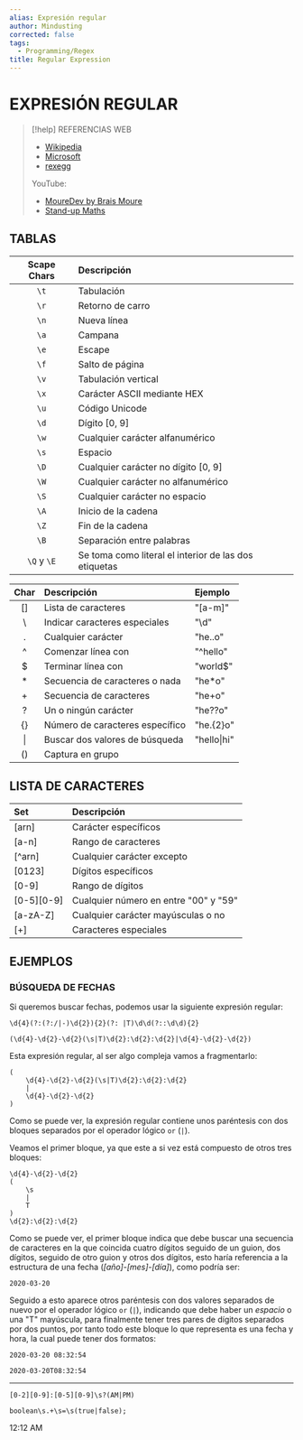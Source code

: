 ```yaml
---
alias: Expresión regular
author: Mindusting
corrected: false
tags: 
  - Programming/Regex
title: Regular Expression
---
```


# EXPRESIÓN REGULAR

> [!help] REFERENCIAS WEB
> - [Wikipedia](https://es.wikipedia.org/wiki/Expresi%C3%B3n_regular)
> - [Microsoft](https://learn.microsoft.com/es-es/dotnet/standard/base-types/regular-expression-language-quick-reference)
> - [rexegg](https://www.rexegg.com/regex-quickstart.php)
>
> YouTube:
> - [MoureDev by Brais Moure](https://youtu.be/MRKpVxn5fqI)
> - [Stand-up Maths](https://youtu.be/5vbk0TwkokM)

## TABLAS

| Scape Chars | Descripción                                           |
|:-----------:|:----------------------------------------------------- |
|    `\t`     | Tabulación                                            |
|    `\r`     | Retorno de carro                                      |
|    `\n`     | Nueva línea                                           |
|    `\a`     | Campana                                               |
|    `\e`     | Escape                                                |
|    `\f`     | Salto de página                                       |
|    `\v`     | Tabulación vertical                                   |
|    `\x`     | Carácter ASCII mediante HEX                           |
|    `\u`     | Código Unicode                                        |
|    `\d`     | Dígito \[0, 9\]                                       |
|    `\w`     | Cualquier carácter alfanumérico                       |
|    `\s`     | Espacio                                               |
|    `\D`     | Cualquier carácter no dígito \[0, 9\]                 |
|    `\W`     | Cualquier carácter no alfanumérico                    |
|    `\S`     | Cualquier carácter no espacio                         |
|    `\A`     | Inicio de la cadena                                   |
|    `\Z`     | Fin de la cadena                                      |
|    `\B`     | Separación entre palabras                             |
| `\Q` y `\E` | Se toma como literal el interior de las dos etiquetas |

| Char | Descripción                     | Ejemplo     |
|:----:|:------------------------------- |:----------- |
| \[\] | Lista de caracteres             | "\[a-m\]"   |
|  \\  | Indicar caracteres especiales   | "\d"        |
|  .   | Cualquier carácter              | "he..o"     |
|  ^   | Comenzar línea con              | "^hello"    |
|  $   | Terminar línea con              | "world$"    |
|  \*  | Secuencia de caracteres o nada  | "he\*o"     |
|  +   | Secuencia de caracteres         | "he+o"      |
|  ?   | Un o ningún carácter            | "he??o"     |
|  {}  | Número de caracteres específico | "he.{2}o"   |
|  \|  | Buscar dos valores de búsqueda  | "hello\|hi" |
|  ()  | Captura en grupo                |             |

## LISTA DE CARACTERES

| Set            | Descripción                           |
|:-------------- |:------------------------------------- |
| \[arn\]        | Carácter específicos                  |
| \[a-n\]        | Rango de caracteres                   |
| \[\^arn\]      | Cualquier carácter excepto            |
| \[0123\]       | Dígitos específicos                   |
| \[0-9\]        | Rango de dígitos                      |
| \[0-5\]\[0-9\] | Cualquier número en entre "00" y "59" |
| \[a-zA-Z\]     | Cualquier carácter mayúsculas o no    |
| \[+\]          | Caracteres especiales                 |

## EJEMPLOS

### BÚSQUEDA DE FECHAS

Si queremos buscar fechas, podemos usar la siguiente expresión regular:

`\d{4}(?:(?:/|-)\d{2}){2}(?: |T)\d\d(?::\d\d){2}`

`(\d{4}-\d{2}-\d{2}(\s|T)\d{2}:\d{2}:\d{2}|\d{4}-\d{2}-\d{2})`

Esta expresión regular, al ser algo compleja vamos a fragmentarlo:

```regex
(
    \d{4}-\d{2}-\d{2}(\s|T)\d{2}:\d{2}:\d{2}
    |
    \d{4}-\d{2}-\d{2}
)
```

Como se puede ver, la expresión regular contiene unos paréntesis con dos bloques separados por el operador lógico `or` (`|`).

Veamos el primer bloque, ya que este a si vez está compuesto de otros tres bloques:

```regex
\d{4}-\d{2}-\d{2}
(
    \s
    |
    T
)
\d{2}:\d{2}:\d{2}
```

Como se puede ver, el primer bloque indica que debe buscar una secuencia de caracteres en la que coincida cuatro dígitos seguido de un guion, dos dígitos, seguido de otro guion y otros dos dígitos, esto haría referencia a la estructura de una fecha (*\[año\]-\[mes\]-\[día\]*), como podría ser:

`2020-03-20`

Seguido a esto aparece otros paréntesis con dos valores separados de nuevo por el operador lógico `or` (`|`), indicando que debe haber un *espacio* o una "T" mayúscula, para finalmente tener tres pares de dígitos separados por dos puntos, por tanto todo este bloque lo que representa es una fecha y hora, la cual puede tener dos formatos:

`2020-03-20 08:32:54`

`2020-03-20T08:32:54`

---

`[0-2][0-9]:[0-5][0-9]\s?(AM|PM)`

`boolean\s.+\s=\s(true|false);`

12:12 AM
